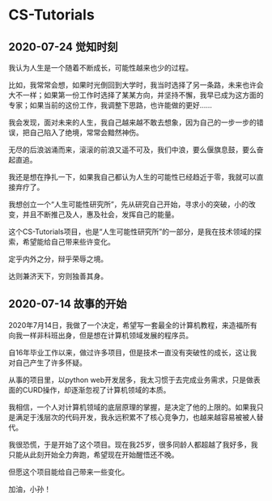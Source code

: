 # CS-Tutorials
## 2020-07-24 觉知时刻

我认为人生是一个随着不断成长，可能性越来也少的过程。

比如，我常常会想，如果时光倒回到大学时，我当时选择了另一条路，未来也许会大不一样；如果第一份工作时选择了某某方向，并坚持不懈，我早已成为这方面的专家；如果当前的这份工作，我调整下思路，也许能做的更好……

我会发现，面对未来的人生，我自己越来越不敢去想象，因为自己的一步一步的错误，把自己陷入了绝境，常常会黯然神伤。

无尽的后浪汹涌而来，滚滚的前浪又遥不可及，我们中浪，要么偃旗息鼓，要么奋起直追。

我还是想在挣扎一下，如果我自己都认为人生的可能性已经趋近于零，我就可以直接弃疗了。

我想创立一个“人生可能性研究所”，先从研究自己开始，寻求小的突破，小的改变，并且不断推己及人，惠及社会，发挥自己的能量。

这个CS-Tutorials项目，也是“人生可能性研究所”的一部分，是我在技术领域的探索，希望能给自己带来些许变化。

定乎内外之分，辩乎荣辱之境。

达则兼济天下，穷则独善其身。

## 2020-07-14  故事的开始

2020年7月14日，我做了一个决定，希望写一套最全的计算机教程，来造福所有向我一样非科班出身，但是想在计算机领域发展的程序员。

自16年毕业工作以来，做过许多项目，但是技术一直没有突破性的成长，这让我对自己产生了许多怀疑。

从事的项目里，以python web开发居多，我太习惯于去完成业务需求，只是做表面的CURD操作，却逐渐忽视了计算机领域的本质。

我相信，一个人对计算机领域的底层原理的掌握，是决定了他的上限的。如果我只是满足于浅层次的代码开发，我永远积累不了核心竞争力，也越来越容易被被人替代。

我很恐慌，于是开始了这个项目。现在我25岁，很多同龄人都超越了我好多，我只能从此刻开始全力奔跑，希望现在开始醒悟还不晚。

但愿这个项目能给自己带来一些变化。

加油，小孙！